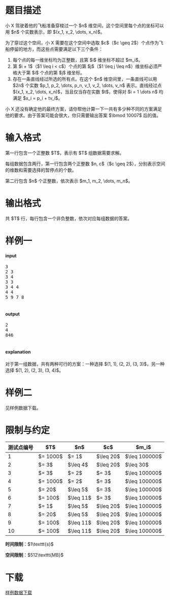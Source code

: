 # 题目描述

<p>小 X 驾驶着他的飞船准备穿梭过一个 $n$ 维空间，这个空间里每个点的坐标可以用 $n$ 个实数表示，即 $(x_1, x_2, \dots, x_n)$。</p>
<p>为了穿过这个空间，小 X 需要在这个空间中选取 $c$（$c \geq 2$）个点作为飞船停留的地方，而这些点需要满足以下三个条件：</p>
<ol><li>每个点的每一维坐标均为正整数，且第 $i$ 维坐标不超过 $m_i$。</li>
<li>第 $i + 1$（$1 \leq i &lt; c$）个点的第 $j$（$1 \leq j \leq n$）维坐标必须严格大于第 $i$ 个点的第 $j$ 维坐标。</li>
<li>存在一条直线经过所选的所有点。在这个 $n$ 维空间里，一条直线可以用 $2n$ 个实数 $p_1, p_2, \dots, p_n, v_1, v_2, \dots, v_n$ 表示。直线经过点 $(x_1, x_2, \dots, x_n)$，当且仅当存在实数 $t$，使得对 $i = 1 \dots n$ 均满足 $x_i = p_i + tv_i$。</li>
</ol><p>小 X 还没有确定他的最终方案，请你帮他计算一下一共有多少种不同的方案满足他的要求。由于答案可能会很大，你只需要输出答案 $\bmod 10007$ 后的值。</p>

# 输入格式


<p>第一行包含一个正整数 $T$，表示有 $T$ 组数据需要求解。</p>
<p>每组数据包含两行，第一行包含两个正整数 $n, c$（$c \geq 2$），分别表示空间的维数和需要选择的暂停点的个数。</p>
<p>第二行包含 $n$ 个正整数，依次表示 $m_1, m_2, \dots, m_n$。</p>

# 输出格式


<p>共 $T$ 行，每行包含一个非负整数，依次对应每组数据的答案。</p>

# 样例一


<h4>input</h4>
<pre>3
2 3
3 4
3 3
3 4 4
4 4
5 9 7 8

</pre>

<h4>output</h4>
<pre>2
4
846

</pre>

<h4>explanation</h4>
<p>对于第一组数据，共有两种可行的方案：一种选择 $(1, 1), (2, 2), (3, 3)$，另一种选择 $(1, 2), (2, 3), (3, 4)$。</p>

# 样例二


<p>见样例数据下载。</p>

# 限制与约定


<div class="table-responsive">
<table class="table table-bordered table-text-center table-vertical-middle"><thead><tr><th>测试点编号</th><th>$T$</th><th>$n$</th><th>$c$</th><th>$m_i$</th></tr></thead><tbody><tr><td>1</td><td>$= 1000$</td><td>$= 1$</td><td>$\leq 20$</td><td>$\leq 100000$</td></tr><tr><td>2</td><td>$= 3$</td><td>$\leq 4$</td><td>$\leq 20$</td><td>$\leq 30$</td></tr><tr><td>3</td><td>$= 3$</td><td>$= 2$</td><td>$= 3$</td><td>$\leq 100000$</td></tr><tr><td>4</td><td>$= 1000$</td><td>$= 2$</td><td>$= 3$</td><td>$\leq 100000$</td></tr><tr><td>5</td><td>$= 20$</td><td>$\leq 5$</td><td>$= 3$</td><td>$\leq 100000$</td></tr><tr><td>6</td><td>$= 100$</td><td>$\leq 11$</td><td>$= 3$</td><td>$\leq 100000$</td></tr><tr><td>7</td><td>$= 1$</td><td>$\leq 5$</td><td>$\leq 20$</td><td>$\leq 100000$</td></tr><tr><td>8</td><td>$= 20$</td><td>$\leq 5$</td><td>$\leq 20$</td><td>$\leq 100000$</td></tr><tr><td>9</td><td>$= 100$</td><td>$\leq 11$</td><td>$\leq 20$</td><td>$\leq 100000$</td></tr><tr><td>10</td><td>$= 100$</td><td>$\leq 11$</td><td>$\leq 20$</td><td>$\leq 100000$</td></tr></tbody></table></div>


<p><strong>时间限制</strong>：$1\texttt{s}$</p>
<p><strong>空间限制</strong>：$512\texttt{MB}$</p>

# 下载


<p><a href="/download.php?type=problem&amp;id=54">样例数据下载</a></p>
